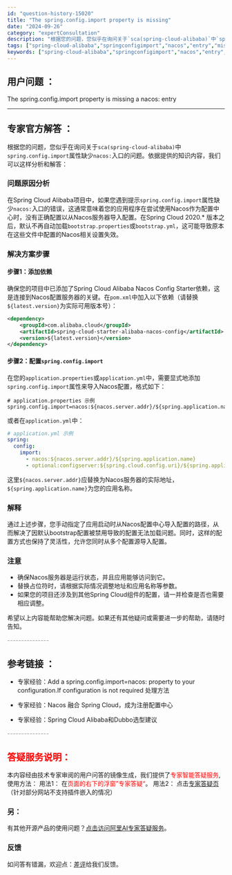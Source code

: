 ```yaml
---
id: "question-history-15020"
title: "The spring.config.import property is missing"
date: "2024-09-26"
category: "expertConsultation"
description: "根据您的问题，您似乎在询问关于`sca(spring-cloud-alibaba)`中`spring.config.import`属性缺少`nacos:`入口的问题。依据提供的知识内容，我们可以这样分析和解答：### 问题原因分析在Spring Cloud Alibaba项目中，如果您遇到提示`sp"
tags: ["spring-cloud-alibaba","springconfigimport","nacos","entry","missing"]
keywords: ["spring-cloud-alibaba","springconfigimport","nacos","entry","missing"]
---
```


## 用户问题 ： 
 The spring.config.import property is missing a nacos: entry  

---------------
## 专家官方解答 ：

根据您的问题，您似乎在询问关于`sca(spring-cloud-alibaba)`中`spring.config.import`属性缺少`nacos:`入口的问题。依据提供的知识内容，我们可以这样分析和解答：

### 问题原因分析
在Spring Cloud Alibaba项目中，如果您遇到提示`spring.config.import`属性缺少`nacos:`入口的错误，这通常意味着您的应用程序在尝试使用Nacos作为配置中心时，没有正确配置以从Nacos服务器导入配置。在Spring Cloud 2020.* 版本之后，默认不再自动加载`bootstrap.properties`或`bootstrap.yml`，这可能导致原本在这些文件中配置的Nacos相关设置失效。

### 解决方案步骤
#### 步骤1：添加依赖
确保您的项目中已添加了Spring Cloud Alibaba Nacos Config Starter依赖，这是连接到Nacos配置服务器的关键。在`pom.xml`中加入以下依赖（请替换`${latest.version}`为实际可用版本号）：
```xml
<dependency>
    <groupId>com.alibaba.cloud</groupId>
    <artifactId>spring-cloud-starter-alibaba-nacos-config</artifactId>
    <version>${latest.version}</version>
</dependency>
```

#### 步骤2：配置`spring.config.import`
在您的`application.properties`或`application.yml`中，需要显式地添加`spring.config.import`属性来导入Nacos配置，格式如下：
```properties
# application.properties 示例
spring.config.import=nacos:${nacos.server.addr}/${spring.application.name},configserver:${spring.cloud.config.uri}/${spring.application.name}
```
或者在`application.yml`中：
```yaml
# application.yml 示例
spring:
  config:
    import:
      - nacos:${nacos.server.addr}/${spring.application.name}
      - optional:configserver:${spring.cloud.config.uri}/${spring.application.name}
```
这里`${nacos.server.addr}`应替换为Nacos服务器的实际地址，`${spring.application.name}`为您的应用名称。

### 解释
通过上述步骤，您手动指定了应用启动时从Nacos配置中心导入配置的路径，从而解决了因默认bootstrap配置被禁用导致的配置无法加载问题。同时，这样的配置方式也保持了灵活性，允许您同时从多个配置源导入配置。

### 注意
- 确保Nacos服务器是运行状态，并且应用能够访问到它。
- 替换占位符时，请根据实际情况调整地址和应用名称等参数。
- 如果您的项目还涉及到其他Spring Cloud组件的配置，请一并检查是否也需要相应调整。

希望以上内容能帮助您解决问题。如果还有其他疑问或需要进一步的帮助，请随时告知。


<font color="#949494">---------------</font> 


## 参考链接 ：

* 专家经验：Add a spring.config.import=nacos: property to your configuration.If configuration is not required 处理方法 
 
 * 专家经验：Nacos 融合 Spring Cloud，成为注册配置中心 
 
 * 专家经验：Spring Cloud Alibaba和Dubbo选型建议 


 <font color="#949494">---------------</font> 
 


## <font color="#FF0000">答疑服务说明：</font> 

本内容经由技术专家审阅的用户问答的镜像生成，我们提供了<font color="#FF0000">专家智能答疑服务</font>,使用方法：
用法1： 在<font color="#FF0000">页面的右下的浮窗”专家答疑“</font>。
用法2： 点击[专家答疑页](https://answer.opensource.alibaba.com/docs/intro)（针对部分网站不支持插件嵌入的情况）
### 另：


有其他开源产品的使用问题？[点击访问阿里AI专家答疑服务](https://answer.opensource.alibaba.com/docs/intro)。
### 反馈
如问答有错漏，欢迎点：[差评](https://ai.nacos.io/user/feedbackByEnhancerGradePOJOID?enhancerGradePOJOId=15089)给我们反馈。
